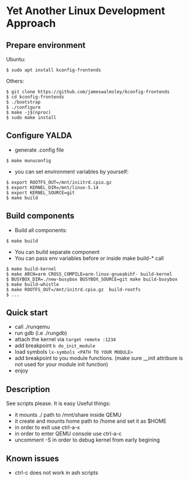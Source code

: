 # Yet Another Linux Development Approach

## Prepare environment
Ubuntu:
```
$ sudo apt install kconfig-frontends
```

Others:
```
$ git clone https://github.com/jameswalmsley/kconfig-frontends
$ cd kconfig-frontends
$ ./bootstrap
$ ./configure
$ make -j$(nproc)
$ sudo make install
```

## Configure YALDA
- generate .config file
```
$ make munuconfig
```

- you can set environment variables by yourself:
```
$ export ROOTFS_OUT=/mnt/iniitrd.cpio.gz
$ export KERNEL_DIR=/mnt/linux-5.14
$ export KERNEL_SOURCE=git
$ make build
```

## Build components
- Build all components:
```
$ make build
```

- You can build separate component
- You can pass env variables before or inside make build-* call
```
$ make build-kernel
$ make ARCH=arm CROSS_COMPILE=arm-linux-gnueabihf- build-kernel
$ BUSYBOX_DIR=./new-busybox BUSYBOX_SOURCE=git make build-busybox
$ make build-whistle
$ make ROOTFS_OUT=/mnt/initrd.cpio.gz  build-rootfs
$ ...
```

## Quick start
- call ./runqemu
- run gdb (i.e ./rungdb)
- attach the kernel via ```target remote :1234```
- add breakpoint ```b do_init_module```
- load symbols ```lx-symbols <PATH TO YOUR MODULE>```
- add breakpoint to you module functions. (make sure __init attribure is not used for your module init function)
- enjoy

## Description
See scripts please. It is easy
Useful things:
- it mounts ./ path to /mnt/share inside QEMU
- it create and mounts home path to /home and set it as $HOME
- in order to exit use ctrl-a-x
- in order to enter QEMU console use ctrl-a-c
- uncomment -S in order to debug kernel from early begining

## Known issues
- ctrl-c does not work in ash scripts
